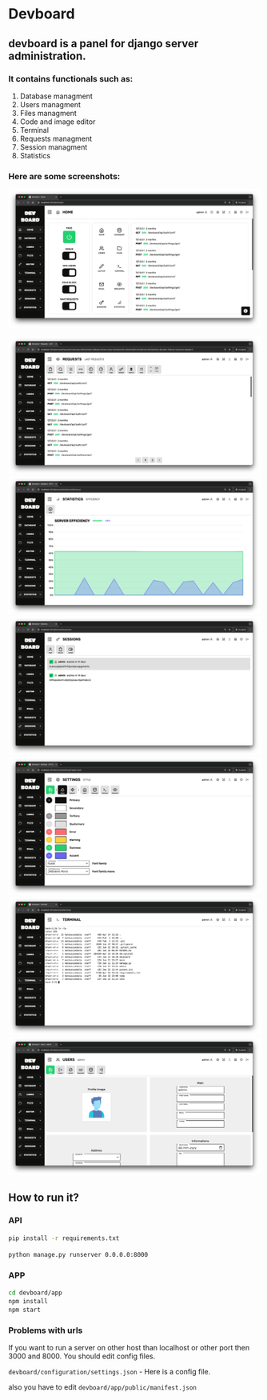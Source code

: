 # Devboard 

## devboard is a panel for django server administration. 

### It contains functionals such as: 

1. Database managment
2. Users managment
3. Files managment
4. Code and image editor
5. Terminal
6. Requests managment
7. Session managment
8. Statistics

### Here are some screenshots:

![Home](./screenshots/home.png)

![Requests](./screenshots/requests.png)
![Server Efficiency](./screenshots/serverefficiency.png)
![Sessions](./screenshots/sessions.png)
![Settings](./screenshots/settings.png)
![Terminal](./screenshots/terminal.png)
![Users](./screenshots/users.png)

## How to run it?


### API
```bash
pip install -r requirements.txt

python manage.py runserver 0.0.0.0:8000
```

### APP
```bash
cd devboard/app
npm install
npm start
```

### Problems with urls

If you want to run a server on other host than localhost or other port then 3000 and 8000. You should edit config files.

`devboard/configuration/settings.json` - Here is a config file.

also you have to edit `devboard/app/public/manifest.json`

